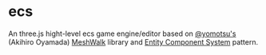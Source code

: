 # ecs

An three.js hight-level ecs game engine/editor based on [@yomotsu's](https://github.com/yomotsu) (Akihiro Oyamada) [MeshWalk](https://github.com/yomotsu/meshwalk.js) library and [Entity Component System](https://github.com/legacy-entity/spec) pattern.
